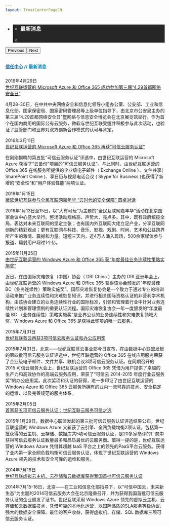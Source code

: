 ```yaml
---
layout: TrustCenterPageCN
---
```

<div class="row-fluid">
   <div class="span">
      <div>
         <div id="" data-cols="1" data-view1="1" data-view2="1" data-view3="1" data-view4="1" class="row-fluid wider hero grid-container" style="padding-bottom: 30px;">
            <div class="span bp0-col-1-1 bp1-col-1-1 bp2-col-1-1 bp3-col-1-1">
               <div bi:type="slideshow" class="slideshow slideshow-hero hero" xmlns:bi="urn:schemas-microsoft-com:mscom:bi">
                  <ul bi:type="list" class="slides">
                     <li id="slide-1" bi:index="0" selectBi="">
                        <div class="heroitem light-foreground" bi:type="heroitem">
                           <div class="media" bi:parenttitle="t1">
                              <a href="" bi:track="False" bi:titleflag="t1" bi:index="0">
                                 <div data-picture="" data-alt="Whats New" data-disable-swap-below="">
                                    <div data-src="https://c.s-microsoft.com/en-us/CMSImages/MS_TrustCenter_Whats_New_Header.jpg?version=9f644300-f787-a453-8452-7b3974e50a6c"></div>
                                    <noscript></noscript>
                                 </div>
                              </a>
                           </div>
                           <div class="text" bi:type="cta">
                              <div class="text-container">
                                 <div class="box" style="background: rgba(0,0,0,.85); color: #FFFFFF;">
                                    <ul bi:type="list" class="headerCaption subpageHeaderCaption">
                                       <li class="box-title">
                                          <h3 class="box-title" bi:type="title" bi:title="t1" style="color: #FFFFFF;">最新消息</h3>
                                       </li>
                                       <li class="box-actions box-description"><a target="_self" class="mscom-link" href=""></a></li>
                                    </ul>
                                 </div>
                              </div>
                           </div>
                        </div>
                     </li>
                  </ul>
                  <div class="navigation international" bi:track="false">
                     <div class="grid-container settop" data-title-text="Go To Slide "></div>
                  </div>
                  <div class="prev-next" bi:track="false"><button class="prev"><span class="icon-left" aria-hidden="true"></span><span class="screen-reader-text">Previous</span></button><button class="next"><span class="icon-right" aria-hidden="true"></span><span class="screen-reader-text">Next</span></button></div>
                  <div id="play-pause" class="play-pause" style="display:none">
                     <div class="pause"><button id="pauseButton" class="pause_button"><span class="icon-pause" aria-hidden="true"></span><span class="screen-reader-text">Pause</span></button></div>
                     <div class="play"><button id="playButton" class="play_button"><span class="icon-play" aria-hidden="true"></span><span class="screen-reader-text">Play</span></button></div>
                  </div>
               </div>
            </div>
         </div>
                  <div class="row-fluid grid-container mscom-grid-container breadcrumbs" style="padding-bottom: 25px;color:#0081c6;font-weight: bold;" data-view4="1" data-view3="1" data-view2="1" data-view1="1" data-cols="1">
            <div class="span bp0-col-1-1 bp1-col-1-1 bp2-col-1-1 bp3-col-1-1"><a target="_self" class="mscom-link" href="../default.html" style="color:rgb(21, 112, 166)">信任中心</a> // 最新消息</div>
         </div>
         <div id="" data-cols="1" data-view1="1" data-view2="1" data-view3="1" data-view4="1" class="row-fluid grid-container mscom-grid-container whatsNewBody wider">
            <div class="span bp0-col-1-1 bp1-col-1-1 bp2-col-1-1 bp3-col-1-1">
            <div data-cols="1" data-view1="1" data-view2="1" data-view3="1" data-view4="1" class="row-fluid">
                  <div class="span bp0-col-1-1 bp1-col-1-1 bp2-col-1-1 bp3-col-1-1">
                     <div id="" data-cols="1" data-view1="1" data-view2="1" data-view3="1" data-view4="1" class="row-fluid grid-container mscom-grid-container">
                        <div class="span bp0-col-1-1 bp1-col-1-1 bp2-col-1-1 bp3-col-1-1">
                           <label class="date">2016年4月29日</label><br /><label><a target="_blank" class="mscom-link" href="../what-is-new/news1.html">世纪互联运营的 Microsoft Azure 和 Office 365 成功参加第三届“4.29首都网络安全日”</a></label>
                           <p>4月28-30日，在中共中央网络安全和信息化领导小组办公室、公安部、工业和信息化部、国家保密局、国家密码管理局等上级单位指导下，由北京市公安局主办的第三届“4.29首都网络安全日”暨网络与信息安全博览会在北京展览馆举行。作为首个在国内商用的国际公有云服务，微软与世纪互联受邀并积极参与此次活动，也验证了监管部门和业界对双方创新合作模式的认可与肯定。</p>
                        </div>
                     </div>
                  </div>
               </div>
               <div data-cols="1" data-view1="1" data-view2="1" data-view3="1" data-view4="1" class="row-fluid">
                  <div class="span bp0-col-1-1 bp1-col-1-1 bp2-col-1-1 bp3-col-1-1">
                     <div id="" data-cols="1" data-view1="1" data-view2="1" data-view3="1" data-view4="1" class="row-fluid grid-container mscom-grid-container">
                        <div class="span bp0-col-1-1 bp1-col-1-1 bp2-col-1-1 bp3-col-1-1">
                            <label class="date">2016年3月11日</label><br /><label><a target="_blank" class="mscom-link" href="../what-is-new/news2.html">世纪互联运营的 Microsoft Azure 和 Office 365 再获"可信云服务认证"</a></label>
                           <p>在刚刚揭晓的第五批“可信云服务认证”评选中，由世纪互联运营的 Microsoft Azure 获得了“云备份”项目的“可信云服务认证”。与此同时，由世纪互联运营的 Office 365 在线服务所提供的企业级电子邮件（ Exchange Online ）、文件共享( SharePoint Online )、享日历与视频电话会议 ( Skype for Business )也获得了新增的“安全性”和“用户体验性能”两项认证。
                           </p>
                        </div>
                     </div>
                  </div>
               </div>
                <div data-cols="1" data-view1="1" data-view2="1" data-view3="1" data-view4="1" class="row-fluid">
                  <div class="span bp0-col-1-1 bp1-col-1-1 bp2-col-1-1 bp3-col-1-1">
                     <div id="" data-cols="1" data-view1="1" data-view2="1" data-view3="1" data-view4="1" class="row-fluid grid-container mscom-grid-container">
                        <div class="span bp0-col-1-1 bp1-col-1-1 bp2-col-1-1 bp3-col-1-1">
                           <label class="date">2016年1月15日</label><br /><label><a target="_blank" class="mscom-link" href="../what-is-new/news5.html">微软世纪互联参与全民互联网嘉年华 “云时代的安全保障” 圆桌对话</a></label>
                           <p>2016年1月13日至15日，以“大有可玩”为主题的“全民互联网嘉年华”活动在北京国家会议中心盛大举行。整场活动规格高、声势大、亮点多。其中，既有政府统揽全局，表达对未来互联网的坚定主张；也有国内外互联网大佬立足产业，分享互联网创新的精彩观点；更有互联网与科技、音乐、影视、戏剧、时尚、艺术和公益跨界所产生的激情、震撼和力量。短短三天内，近4万人涌入现场，500余家媒体参与报道，辐射用户超过1个亿。</p>
                        </div>
                     </div>
                  </div>
               </div>
               <div data-cols="1" data-view1="1" data-view2="1" data-view3="1" data-view4="1" class="row-fluid">
                  <div class="span bp0-col-1-1 bp1-col-1-1 bp2-col-1-1 bp3-col-1-1">
                     <div id="" data-cols="1" data-view1="1" data-view2="1" data-view3="1" data-view4="1" class="row-fluid grid-container mscom-grid-container">
                        <div class="span bp0-col-1-1 bp1-col-1-1 bp2-col-1-1 bp3-col-1-1">
                            <label class="date">2015年11月25日</label><br /><label><a target="_blank" class="mscom-link" href="../what-is-new/news3.html">由世纪互联运营的 Windows Azure 和 Office 365 获“年度最佳业务连续性策略实施奖”</a></label>
                           <p>近日，在由国际灾难恢复（中国）协会（ DRI China ）主办的 DRI 亚洲年会上，由世纪互联运营的 Windows Azure 和 Office 365 获得该协会颁发的“年度最佳 BC（业务连续性）策略实施奖”。国际灾难恢复协会是一个致力于通过专业的培训活动来推广业务连续性和灾难恢复知识，并进行相关国际资格认证的非营利学术机构，由该协会建立的业务连续性行业的国际标准，引领和管理着行业中针对业务连续性计划和管理惯例的重要认证流程。国际灾难恢复协会一年一度颁发的“年度最佳 BC （业务连续性）策略实施奖”是业界公认的业务连续性和灾难恢复领域大奖，Windows Azure 和 Office 365 是获得此奖项的唯一云服务。
                           </p>
                        </div>
                     </div>
                  </div>
               </div>
               <div data-cols="1" data-view1="1" data-view2="1" data-view3="1" data-view4="1" class="row-fluid">
                  <div class="span bp0-col-1-1 bp1-col-1-1 bp2-col-1-1 bp3-col-1-1">
                     <div id="" data-cols="1" data-view1="1" data-view2="1" data-view3="1" data-view4="1" class="row-fluid grid-container mscom-grid-container">
                        <div class="span bp0-col-1-1 bp1-col-1-1 bp2-col-1-1 bp3-col-1-1">
                           <label class="date">2015年7月31日</label><br /><label><a target="_blank" class="mscom-link" href="../what-is-new/news4.html">世纪互联蓝云再获3项可信云服务认证和办公应用奖</a></label>
                           <p>2015年7月31日，北京——世纪互联蓝云事业部今日宣布，在由数据中心联盟发起的第四批可信云服务认证评选中，世纪互联运营的 Office 365 在线应用服务荣获了企业级电子邮件、文件共享、联机会议3项可信云服务认证。在同期召开的 2015 可信云服务大会上，世纪互联运营的 Office 365 凭借为用户提供了卓越的生产力和高效协作的高端云服务应用，荣获了“可信云 2014-2015 年度行业云服务奖”的办公应用奖。此次奖项和认证的获得，进一步印证了由世纪互联运营的 Windows Azure 和 Office 365 云服务所拥有的业内一流可靠的技术、安全稳定的运维、以及完善规范的服务体系。</p>
                        </div>
                     </div>
                  </div>
               </div>
               <div data-cols="1" data-view1="1" data-view2="1" data-view3="1" data-view4="1" class="row-fluid">
                  <div class="span bp0-col-1-1 bp1-col-1-1 bp2-col-1-1 bp3-col-1-1">
                     <div id="" data-cols="1" data-view1="1" data-view2="1" data-view3="1" data-view4="1" class="row-fluid grid-container mscom-grid-container">
                        <div class="span bp0-col-1-1 bp1-col-1-1 bp2-col-1-1 bp3-col-1-1">
                           <label class="date">2015年2月05日</label><br /><label><a target="_blank" class="mscom-link" href="http://www.21vbluecloud.com/services/mediacenter/news/2015/02/05/1629.html">首家获五项可信云服务认证：世纪互联云服务可信之选</a></label>
                           <p>2015年1月29日，数据中心联盟发起的第三批可信云服务认证评选结果公布，世纪互联运营的 Windows Azure 又斩获了云引擎、全网负载均衡2项认证，包括第一批获得的云主机、云存储、数据库共5项可信云服务认证，是20多家参评的厂商中获得可信云服务认证数量最多和品质最优的云服务商。值得一提的是，世纪互联运营的 Windows Azure 凭借其超越 IaaS 平台之上的领先的PaaS平台云服务。获得了业内第一家全网负载均衡可信云服务认证，体现了世纪互联运营的 Windows Azure 领先的技术和安全可靠的运维和服务。</p>
                        </div>
                     </div>
                  </div>
               </div>
               <div data-cols="1" data-view1="1" data-view2="1" data-view3="1" data-view4="1" class="row-fluid">
                  <div class="span bp0-col-1-1 bp1-col-1-1 bp2-col-1-1 bp3-col-1-1">
                     <div id="" data-cols="1" data-view1="1" data-view2="1" data-view3="1" data-view4="1" class="row-fluid grid-container mscom-grid-container">
                        <div class="span bp0-col-1-1 bp1-col-1-1 bp2-col-1-1 bp3-col-1-1">
                           <label class="date">2014年7月16日</label><br /><label><a target="_blank" class="mscom-link" href="http://www.21vbluecloud.com/services/mediacenter/news/2014/07/16/916.html">世纪互联虚拟云主机、云存储和云数据库获得我国首批可信云服务认证</a></label>
                           <p>2014年7月15-16日，北京——在工业和信息化部指导下，以“可信中国云，未来新生态”为主题的2014可信云服务大会在北京隆重召开，并为获得我国首批可信云服务认证的企业颁发了证书。世纪互联采用 Windows Azure 领先的虚拟云主机、云存储和云数据库技术，凭借可靠的本地化运营，以国际品质的SLA服务等级协议、强大的数据安全保障、最佳的客户收益，获得虚拟机、存储、SQL 数据库三项可信云服务认证。</p>
                        </div>
                     </div>
                  </div>
               </div>
            </div>
         </div>
      </div>
   </div>
</div>
<div class="row-fluid" data-view4="1" data-view3="1" data-view2="1" data-view1="1" data-cols="1">
   <div class="span bp0-col-1-1 bp1-col-1-1 bp2-col-1-1 bp3-col-1-1"></div>
</div>
